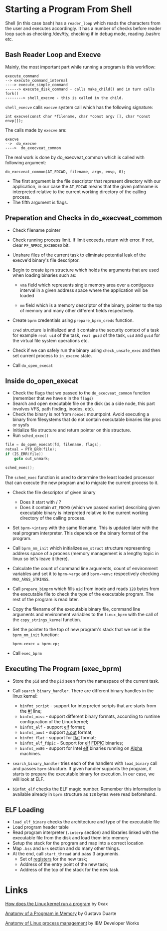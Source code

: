 # Starting a Program From Shell
Shell (in this case bash) has a `reader_loop` which reads the characters from the user and executes accordingly. It has a number of
checks before reader loop such as checking /dev/tty, checking if in debug mode, reading .bashrc etc.


## Bash Reader Loop and Execve
Mainly, the most important part while running a program is this workflow:

```
execute_command
--> execute_command_internal
----> execute_simple_command
------> execute_disk_command - calls make_child() and in turn calls fork()
--------> shell_execve - this is called in the child.
```

`shell_execve` calls `execve` system call which has the following signature: 

```
int execve(const char *filename, char *const argv [], char *const envp[]);
```

The calls made by `execve` are:

```
execve
-->  do_execve
---->  do_execveat_common
```

The real work is done by do_execveat_common which is called with following argument:

```
do_execveat_common(AT_FDCWD, filename, argv, envp, 0);
```

* The first argument is the file descriptor that represent directory with our application, in our case the `AT_FDCWD` means that the given pathname is interpreted relative to the current working directory of the calling process.
* The fifth argument is flags.

## Preperation and Checks in do_execveat_common

- Check filename pointer
- Check running process limit. If limit exceeds, return with error. If not, clear `PF_NPROC_EXCEEDED` bit.
- Unshare files of the current task to eliminate potential leak of the execve'd binary's file descriptor.
- Begin to create `bprm` structure which holds the arguments that are used when loading binaries such as:
    - `vma` field which represents single memory area over a contiguous interval in a given address space where the application will be loaded 

    - `mm` field which is a memory descriptor of the binary, pointer to the top of memory and many other different fields respectively.

- Create `bprm` credentials using `prepare_bprm_creds` function.

   `cred` structure is initialized and it contains the security context of a task for example `real uid` of the task, `real guid` of the task, `uid` and `guid` for the virtual file system operations etc.

- Check if we can safely run the binary using `check_unsafe_exec` and then set current process to `in_execve` state.
- Call `do_open_execat`

## Inside do_open_execat
- Check the flags that we passed to the `do_execveat_common` function (remember that we have `0` in the `flags`)
- Search and open executable file on the disk (as a side node, this part involves VFS, path finding, inodes, etc).
- Check the binary is not from `noexec` mountpoint. Avoid executing a binary from filesystems that do not contain executable binaries like proc or sysfs
- Initialize file structure and return pointer on this structure.
- Run `sched_exec()`

```c
file = do_open_execat(fd, filename, flags);
retval = PTR_ERR(file);
if (IS_ERR(file))
    goto out_unmark;

sched_exec();
```

The `sched_exec` function is used to determine the least loaded processor that can execute the new program and to migrate the current process to it.

- Check the file descriptor of given binary
    - Does it start with / ?
    - Does it contain `AT_FDCWD` (which we passed earlier) describing given executable binary is interpreted relative to the current working directory of the calling process.

- Set `bprm->interp` with the same filename. This is updated later with the real program interpreter. This depends on the binary format of the program.

- Call `bprm_mm_init` which initializes `mm_struct` structure representing address space of a process (memory management is a lengthy topic in linux so let's leave it there).

- Calculate the count of command line arguments, count of environment variables and set it to `bprm->argc` and `bprm->envc` respectively checking `MAX_ARGS_STRINGS`.

- Call `prepare_binprm` which fills `uid` from inode and reads `128` bytes from the executable file to check the type of the executable program. The rest of the program is read later.

- Copy the filename of the executable binary file, command line arguments and environment variables to the `linux_bprm` with the call of the `copy_strings_kerne`l function.

- Set the pointer to the top of new program's stack that we set in the `bprm_mm_init` function:

    ```
    bprm->exec = bprm->p;
    ```
- Call `exec_bprm`

## Executing The Program (exec_bprm)
- Store the `pid` and the `pid` seen from the namespace of the current task.
- Call `search_binary_handler`. There are different binary handles in the linux kernel:
   * `binfmt_script` - support for interpreted scripts that are starts from the [#!](https://en.wikipedia.org/wiki/Shebang_%28Unix%29) line;
   * `binfmt_misc` - support different binary formats, according to runtime configuration of the Linux kernel;
   * `binfmt_elf` - support [elf](https://en.wikipedia.org/wiki/Executable_and_Linkable_Format) format;
   * `binfmt_aout` - support [a.out](https://en.wikipedia.org/wiki/A.out) format;
   * `binfmt_flat` - support for [flat](https://en.wikipedia.org/wiki/Binary_file#Structure) format;
   * `binfmt_elf_fdpic` - Support for [elf](https://en.wikipedia.org/wiki/Executable_and_Linkable_Format) [FDPIC](http://elinux.org/UClinux_Shared_Library#FDPIC_ELF) binaries;
   * `binfmt_em86` - support for Intel [elf](https://en.wikipedia.org/wiki/Executable_and_Linkable_Format) binaries running on [Alpha](https://en.wikipedia.org/wiki/DEC_Alpha) machines.

- `search_binary_handler` tries each of the handlers with `load_binary` call and passes `bprm` structure. If given handler supports the program, it starts to prepare the executable binary for execution. In our case, we will look at ELF.

- `binfmt_elf` checks the ELF magic number. Remember this information is available already in `bprm` structure as `128` bytes were read beforehand.

## ELF Loading
- `load_elf_binary` checks the architecture and type of the executable file
- Load program header table
- Read program interpreter (`.interp` section) and libraries linked with the executable file from the disk and load them into memory
- Setup the stack for the program and map into a correct location
- Map `.bss` and `brk` section and do many other things.
- At the end, call `start_thread` and pass 3 arguments.
   * Set of [registers](https://en.wikipedia.org/wiki/Processor_register) for the new task;
   * Address of the entry point of the new task;
   * Address of the top of the stack for the new task.

# Links
[How does the Linux kernel run a program](https://0xax.gitbooks.io/linux-insides/content/SysCall/syscall-4.html) by 0xax

[Anatomy of a Progmam in Memory](http://duartes.org/gustavo/blog/post/anatomy-of-a-program-in-memory/) by Gustavo Duarte

[Anatomy of Linux process management](http://www.osnews.com/story/9691/Anatomy_of_the_Linux_boot_process) by IBM Developer Works
